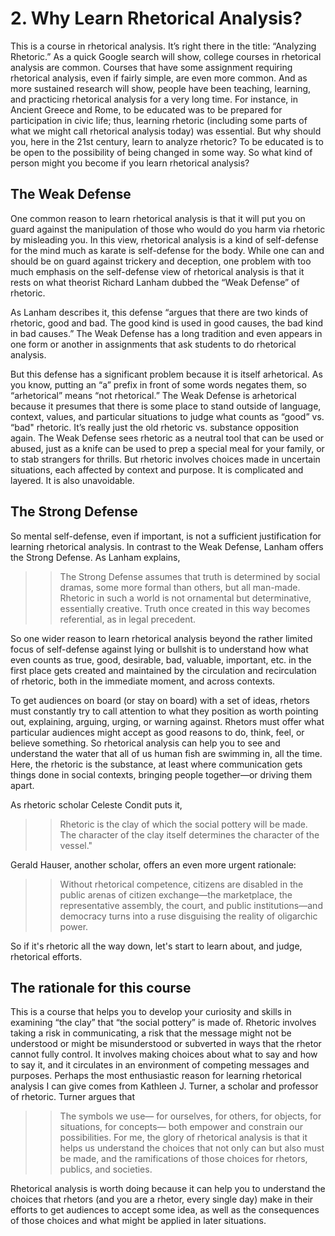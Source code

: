 # 2. Why Learn Rhetorical Analysis?

This is a course in rhetorical analysis. It’s right there in the title: “Analyzing Rhetoric.” As a quick Google search will show, college courses in rhetorical analysis are common. Courses that have some assignment requiring rhetorical analysis, even if fairly simple, are even more common. And as more sustained research will show, people have been teaching, learning, and practicing rhetorical analysis for a very long time. For instance, in Ancient Greece and Rome, to be educated was to be prepared for participation in civic life; thus, learning rhetoric (including some parts of what we might call rhetorical analysis today) was essential. But why should you, here in the 21st century, learn to analyze rhetoric? To be educated is to be open to the possibility of being changed in some way. So what kind of person might you become if you learn rhetorical analysis?
## The Weak Defense 
One common reason to learn rhetorical analysis is that it will put you on guard against the manipulation of those who would do you harm via rhetoric by misleading you. In this view, rhetorical analysis is a kind of self-defense for the mind much as karate is self-defense for the body. While one can and should be on guard against trickery and deception, one problem with too much emphasis on the self-defense view of rhetorical analysis is that it rests on what theorist Richard Lanham dubbed the “Weak Defense” of rhetoric.

As Lanham describes it, this defense “argues that there are two kinds of rhetoric, good and bad. The good kind is used in good causes, the bad kind in bad causes.” The Weak Defense has a long tradition and even appears in one form or another in assignments that ask students to do rhetorical analysis.

But this defense has a significant problem because it is itself arhetorical. As you know, putting an “a” prefix in front of some words negates them, so “arhetorical” means “not rhetorical.” The Weak Defense is arhetorical because it presumes that there is some place to stand outside of language, context, values, and particular situations to judge what counts as “good” vs. “bad" rhetoric. It’s really just the old rhetoric vs. substance opposition again. The Weak Defense sees rhetoric as a neutral tool that can be used or abused, just as a knife can be used to prep a special meal for your family, or to stab strangers for thrills. But rhetoric involves choices made in uncertain situations, each affected by context and purpose. It is complicated and layered. It is also unavoidable.

## The Strong Defense 
So mental self-defense, even if important, is not a sufficient justification for learning rhetorical analysis. In contrast to the Weak Defense, Lanham offers the Strong Defense. As Lanham explains,
>> The Strong Defense assumes that truth is determined by social dramas, some more formal than others, but all man-made. Rhetoric in such a world is not ornamental but determinative, essentially creative. Truth once created in this way becomes referential, as in legal precedent.

So one wider reason to learn rhetorical analysis beyond the rather limited focus of self-defense against lying or bullshit is to understand how what even counts as true, good, desirable, bad, valuable, important, etc. in the first place gets created and maintained by the circulation and recirculation of rhetoric, both in the immediate moment, and across contexts.

To get audiences on board (or stay on board) with a set of ideas, rhetors must constantly try to call attention to what they position as worth pointing out, explaining, arguing, urging, or warning against. Rhetors must offer what particular audiences might accept as good reasons to do, think, feel, or believe something. So rhetorical analysis can help you to see and understand the water that all of us human fish are swimming in, all the time. Here, the rhetoric is the substance, at least where communication gets things done in social contexts, bringing people together—or driving them apart. 

As rhetoric scholar Celeste Condit puts it, 

>> Rhetoric is the clay of which the social pottery will be made. The character of the clay itself determines the character of the vessel."

Gerald Hauser, another scholar, offers an even more urgent rationale: 

>> Without rhetorical competence, citizens are disabled in the public arenas of citizen exchange—the marketplace, the representative assembly, the court, and public institutions—and democracy turns into a ruse disguising the reality of oligarchic power.

So if it's rhetoric all the way down, let's start to learn about, and judge, rhetorical efforts. 
## The rationale for this course
This is a course that helps you to develop your curiosity and skills in examining “the clay” that “the social pottery” is made of. Rhetoric involves taking a risk in communicating, a risk that the message might not be understood or might be misunderstood or subverted in ways that the rhetor cannot fully control. It involves making choices about what to say and how to say it, and it circulates in an environment of competing messages and purposes. Perhaps the most enthusiastic reason for learning rhetorical analysis I can give comes from Kathleen J. Turner, a scholar and professor of rhetoric. Turner argues that

>> The symbols we use— for ourselves, for others, for objects, for situations, for concepts— both empower and constrain our possibilities. For me, the glory of rhetorical analysis is that it helps us understand the choices that not only can but also must be made, and the ramifications of those choices for rhetors, publics, and societies.

Rhetorical analysis is worth doing because it can help you to understand the choices that rhetors (and you are a rhetor, every single day) make in their efforts to get audiences to accept some idea, as well as the consequences of those choices and what might be applied in later situations.
